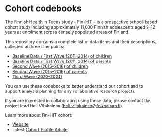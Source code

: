 # Cohort codebooks
The Finnish Health in Teens study – Fin-HIT – is a prospective school-based cohort study including approximately 11,000 Finnish adolescents aged 9–12 years at enrolment across densely populated areas of Finland.

This repository contains a complete list of data items and their descriptions, collected at three time points:
- [Baseline Data / First Wave (2011–2014) of children](./First_Wave_Codebook_Children.csv)
- [Baseline Data / First Wave (2011–2014) of parents](./First_Wave_Codebook_Guardians.csv)
- [Second Wave (2015–2016) of children](./Second_Wave_Codebook_Children.csv)
- [Second Wave (2015–2016) of parents](./Second_Wave_Codebook_Guardian.csv)
- [Third Wave (2020–2024)](./Third_Wave_Codebook.csv)

You can use these codebooks to better understand our cohort and to support analysis planning for any collaborative research projects.

If you are interested in collaborating using these data, please contact the project lead Heli Viljakainen (heli.viljakainen@folkhalsan.fi).

Learn more about Fin-HIT cohort: 
- [Website](https://research.folkhalsan.fi/public-health/fin-hit)
- Latest [Cohort Profile Article](https://academic.oup.com/ije/article/54/2/dyaf025/8094764)

